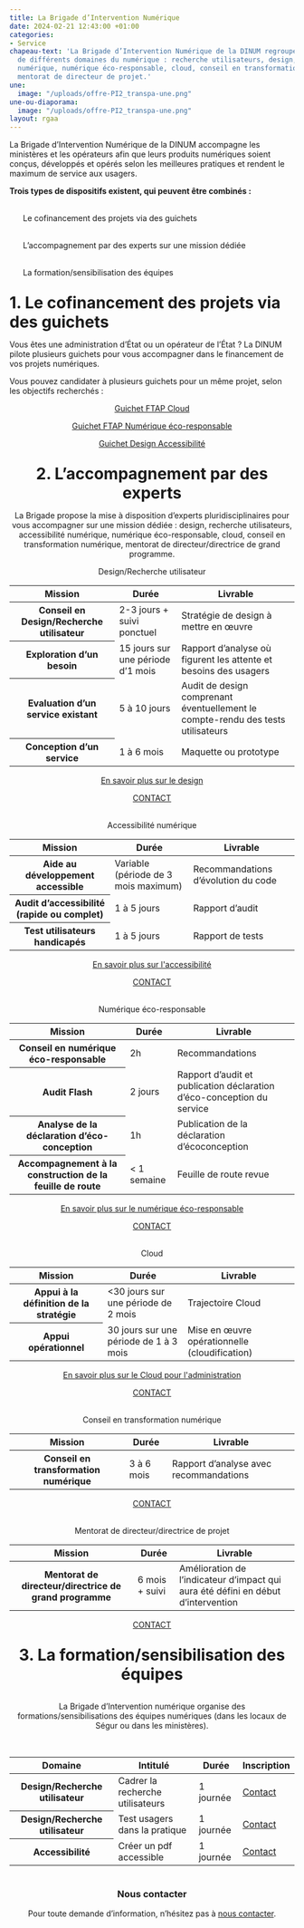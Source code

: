 ```yaml
---
title: La Brigade d’Intervention Numérique
date: 2024-02-21 12:43:00 +01:00
categories:
- Service
chapeau-text: 'La Brigade d’Intervention Numérique de la DINUM regroupe des experts
  de différents domaines du numérique : recherche utilisateurs, design, accessibilité
  numérique, numérique éco-responsable, cloud, conseil en transformation numérique,
  mentorat de directeur de projet.'
une:
  image: "/uploads/offre-PI2_transpa-une.png"
une-ou-diaporama:
  image: "/uploads/offre-PI2_transpa-une.png"
layout: rgaa
---
```


La Brigade d’Intervention Numérique de la DINUM accompagne les ministères et les opérateurs afin que leurs produits numériques soient conçus, développés et opérés selon les meilleures pratiques et rendent le maximum de service aux usagers.

**Trois types de dispositifs existent, qui peuvent être combinés :**
<ul><br>Le cofinancement des projets via des guichets</ul>
<ul><br>L’accompagnement par des experts sur une mission dédiée</ul>
<ul><br>La formation/sensibilisation des équipes</ul>

<h1 class="h2" style="margin-top: 1em; margin-bottom: 0.5em;">1. Le cofinancement des projets via des guichets</h1>

Vous êtes une administration d’État ou un opérateur de l’État ? La DINUM pilote plusieurs guichets pour vous accompagner dans le financement de vos projets numériques.

Vous pouvez candidater à plusieurs guichets pour un même projet, selon les objectifs recherchés :

<div align="center"><p><a href="https://www.numerique.gouv.fr/services/guichet-financement-ftap-adoption-du-cloud-computing/" class="button">Guichet FTAP Cloud</a>

<div align="center"><p><a href="https://www.numerique.gouv.fr/services/guichet-financement-ftap-numerique-ecoresponsable/" class="button">Guichet FTAP Numérique éco-responsable</a>

<div align="center"><p><a href="https://www.numerique.gouv.fr/services/guichet-financement-design-et-accessibilite/" class="button">Guichet Design Accessibilité</a>

<h1 class="h2" style="margin-top: 1em; margin-bottom: 0.5em;">2. L’accompagnement par des experts</h1>

La Brigade propose la mise à disposition d’experts pluridisciplinaires pour vous accompagner sur une mission dédiée : design, recherche utilisateurs, accessibilité numérique, numérique éco-responsable, cloud, conseil en transformation numérique, mentorat de directeur/directrice de grand programme.

Design/Recherche utilisateur
<br>
<table>
  <tbody>
    <thead>
    <tr>
      <th>Mission</th>
      <th>Durée</th>
      <th>Livrable</th>
    </tr>
    </thead>
    <tr>
      <th>Conseil en Design/Recherche utilisateur</th>
      <td>2-3 jours + suivi ponctuel</td>
      <td>Stratégie de design à mettre en œuvre</td>
    </tr>
    <tr>
      <th>Exploration d’un besoin</th>
      <td>15 jours sur une période d’1 mois</td>
      <td>Rapport d’analyse où figurent les attente et besoins des usagers</td>
    </tr>
    <tr>
      <th>Evaluation d’un service existant</th>
      <td>5 à 10 jours</td>
      <td>Audit de design comprenant éventuellement le compte-rendu des tests utilisateurs</td>
    </tr>
    <tr>
      <th>Conception d’un service</th>
      <td>1 à 6 mois</td>
      <td>Maquette ou prototype</td>
    </tr>
  </tbody>
</table>

<a href="https://design.numerique.gouv.fr/design-numerique/" title="En savoir plus sur le design - Lien externe">En savoir plus sur le design</a>

<div align="center"><p><a href="mailto:experts@design.numerique.gouv.fr" class="button">CONTACT</a></div>

<br>Accessibilité numérique
<br>
<table>
  <tbody>
    <thead>
    <tr>
      <th>Mission</th>
      <th>Durée</th>
      <th>Livrable</th>
    </tr>
    </thead>
    <tr>
      <th>Aide au développement accessible</th>
      <td>Variable (période de 3 mois maximum)</td>
      <td>Recommandations d’évolution du code</td>
    </tr>
    <tr>
      <th>Audit d’accessibilité (rapide ou complet)</th>
      <td>1 à 5 jours</td>
      <td>Rapport d’audit</td>
    </tr>
    <tr>
      <th>Test utilisateurs handicapés</th>
      <td>1 à 5 jours</td>
      <td>Rapport de tests</td>
    </tr>
  </tbody>
</table>

<a href="https://design.numerique.gouv.fr/accessibilite-numerique/" title="En savoir plus sur l'accessibilité - Lien externe">En savoir plus sur l'accessibilité</a>

<div align="center"><p><a href="mailto:experts@design.numerique.gouv.fr" class="button">CONTACT</a>

<br>Numérique éco-responsable
<br>
<table>
  <tbody>
    <thead>
    <tr>
      <th>Mission</th>
      <th>Durée</th>
      <th>Livrable</th>
    </tr>
    </thead>
    <tr>
      <th>Conseil en numérique éco-responsable</th>
      <td>2h</td>
      <td>Recommandations</td>
    </tr>
    <tr>
      <th>Audit Flash</th>
      <td>2 jours</td>
      <td>Rapport d’audit et publication déclaration d’éco-conception du service</td>
    </tr>
    <tr>
      <th>Analyse de la déclaration d’éco-conception</th>
      <td>1h</td>
      <td>Publication de la déclaration d’écoconception</td>
    </tr>
    <tr>
      <th>Accompagnement à la construction de la feuille de route</th>
      <td>< 1 semaine</td>
      <td>Feuille de route revue</td>
    </tr>
  </tbody>
</table>

<a href="https://ecoresponsable.numerique.gouv.fr/" title="En savoir plus sur l'accessibilité - Lien externe">En savoir plus sur le numérique éco-responsable</a>

<div align="center"><p><a href="mailto:numerique-responsable.dinum@modernisation.gouv.fr" class="button">CONTACT</a>

<br>Cloud
<br>
<table>
  <tbody>
    <thead>
    <tr>
      <th>Mission</th>
      <th>Durée</th>
      <th>Livrable</th>
    </tr>
    </thead>
    <tr>
      <th>Appui à la définition de la stratégie</th>
      <td><30 jours sur une période de 2 mois</td>
      <td>Trajectoire Cloud</td>
    </tr>
    <tr>
      <th>Appui opérationnel</th>
      <td>30 jours sur une période de 1 à 3 mois</td>
      <td>Mise en œuvre opérationnelle (cloudification)</td>
    </tr>
  </tbody>
</table>

<a href="https://www.numerique.gouv.fr/services/cloud/" title="En savoir plus sur le Cloud pour l'administration - Lien externe">En savoir plus sur le Cloud pour l'administration</a>

<div align="center"><p><a href="mailto:infonuage.dinum@modernisation.gouv.fr" class="button">CONTACT</a>

<br>Conseil en transformation numérique
<br>
<table>
  <tbody>
    <thead>
    <tr>
      <th>Mission</th>
      <th>Durée</th>
      <th>Livrable</th>
    </tr>
    </thead>
    <tr>
      <th>Conseil en transformation numérique</th>
      <td>3 à 6 mois</td>
      <td>Rapport d’analyse avec recommandations</td>
    </tr>
  </tbody>
</table>

<div align="center"><p><a href="mailto:stephanie.nazarian@modernisation.gouv.fr" class="button">CONTACT</a>

<br>Mentorat de directeur/directrice de projet
<br>
<table>
  <tbody>
    <thead>
    <tr>
      <th>Mission</th>
      <th>Durée</th>
      <th>Livrable</th>
    </tr>
    </thead>
    <tr>
      <th>Mentorat de directeur/directrice de grand programme</th>
      <td>6 mois + suivi</td>
      <td>Amélioration de l’indicateur d’impact qui aura été défini en début d’intervention</td>
    </tr>
  </tbody>
</table>

<div align="center"><p><a href="mailto:stephanie.nazarian@modernisation.gouv.fr" class="button">CONTACT</a>

<h1 class="h2" style="margin-top: 1em; margin-bottom: 0.5em;">3. La formation/sensibilisation des équipes</h1>

<br>La Brigade d’Intervention numérique organise des formations/sensibilisations des équipes numériques (dans les locaux de Ségur ou dans les ministères).

<br>
<table>
  <tbody>
    <thead>
    <tr>
      <th>Domaine</th>
      <th>Intitulé</th>
      <th>Durée</th>
      <th>Inscription</th>
    </tr>
    </thead>
    <tr>
      <th>Design/Recherche utilisateur</th>
      <td>Cadrer la recherche utilisateurs</td>
      <td>1 journée</td>
      <td><a href="https://design.numerique.gouv.fr/formations/" title="Contact - Lien externe">Contact</a></td>
    </tr>
    </thead>
    <tr>
      <th>Design/Recherche utilisateur</th>
      <td>Test usagers dans la pratique</td>
      <td>1 journée</td>
      <td><a href="https://design.numerique.gouv.fr/formations/https://design.numerique.gouv.fr/formations/" title="Contact - Lien externe">Contact</a></td>
    </tr>
    </thead>
    <tr>
      <th>Accessibilité</th>
      <td>Créer un pdf accessible</td>
      <td>1 journée</td>
      <td><a href="https://design.numerique.gouv.fr/formations/" title="Contact - Lien externe">Contact</a></td>
    </tr>
  </tbody>
</table>

<div class="encadre noir" style="margin-bottom:40px"><h3 style="margin-top: 40px;">Nous contacter</h3><p>Pour toute demande d’information, n’hésitez pas à <a href="mailto:stephanie.nazarian@modernisation.gouv.fr" title="Nous contacter - Lien externe">nous contacter</a>.</p>
</div>